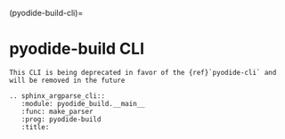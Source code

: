(pyodide-build-cli)=

# pyodide-build CLI

```{note}
This CLI is being deprecated in favor of the {ref}`pyodide-cli` and will be removed in the future
```

```{eval-rst}
.. sphinx_argparse_cli::
   :module: pyodide_build.__main__
   :func: make_parser
   :prog: pyodide-build
   :title:
```
